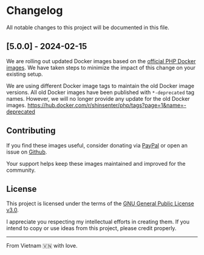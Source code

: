 # Changelog

All notable changes to this project will be documented in this file.

## [5.0.0] - 2024-02-15

We are rolling out updated Docker images based on the [official PHP Docker images](https://hub.docker.com/_/php). We have taken steps to minimize the impact of this change on your existing setup.

We are using different Docker image tags to maintain the old Docker image versions. All old Docker images have been published with `*-deprecated` tag names. However, we will no longer provide any update for the old Docker images. https://hub.docker.com/r/shinsenter/php/tags?page=1&name=-deprecated

<!--
The format is based on [Keep a Changelog](https://keepachangelog.com/en/1.0.0/),
and this project adheres to [Semantic Versioning](https://semver.org/spec/v2.0.0.html).
-->

## Contributing

If you find these images useful, consider donating via [PayPal](https://www.paypal.me/shinsenter) or open an issue on [Github](https://github.com/shinsenter/php/issues/new).

Your support helps keep these images maintained and improved for the community.

## License

This project is licensed under the terms of the [GNU General Public License v3.0](https://code.shin.company/php/blob/main/LICENSE).

I appreciate you respecting my intellectual efforts in creating them. If you intend to copy or use ideas from this project, please credit properly.

---

From Vietnam 🇻🇳 with love.
